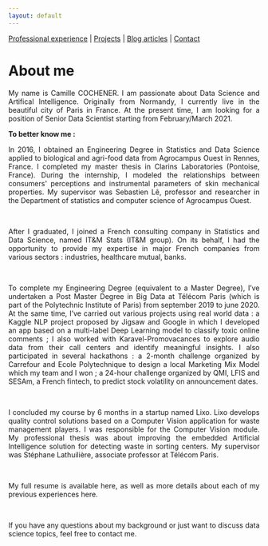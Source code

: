 ```yaml
---
layout: default
---
```


[Professional experience](./another-page.html) | [Projects](./another-page.html) | [Blog articles](./another-page.html) | [Contact](./another-page.html)

# About me

<div style="text-align: justify">

My name is Camille COCHENER. I am passionate about Data Science and Artifical Intelligence. Originally from Normandy, I currently live in the beautiful city of Paris in France. At the present time, I am looking for a position of Senior Data Scientist starting from February/March 2021.

**To better know me :**

In 2016, I obtained an Engineering Degree in Statistics and Data Science applied to biological and agri-food data from Agrocampus Ouest in Rennes, France. I completed my master thesis in Clarins Laboratories (Pontoise, France). During the internship, I modeled the relationships between consumers' perceptions and instrumental parameters of skin mechanical properties. My supervisor was Sebastien Lê, professor and researcher in the Department of statistics and computer science of Agrocampus Ouest.

<br>

After I graduated, I joined a French consulting company in Statistics and Data Science, named IT&M Stats (IT&M group). On its behalf, I had the opportunity to provide my expertise in major French companies from various sectors : industries, healthcare mutual, banks. 

<br>

To complete my Engineering Degree (equivalent to a Master Degree), I’ve undertaken a Post Master Degree in Big Data at Télécom Paris (which is part of the Polytechnic Institute of Paris) from september 2019 to june 2020. At the same time, I’ve carried out various projects using real world data : a Kaggle NLP project proposed by Jigsaw and Google in which I developed an app based on a multi-label Deep Learning model to classify toxic online comments ; I also worked with Karavel-Promovacances to explore audio data from their call centers and identify meaningful insights. 
I also participated in several hackathons : a 2-month challenge organized by Carrefour and Ecole Polytechnique to design a local Marketing Mix Model which my team and I won ; a 24-hour challenge organized by QMI, LFIS and SESAm, a French fintech, to predict stock volatility on announcement dates. 

<br>

I concluded my course by 6 months in a startup named Lixo. Lixo develops quality control solutions based on a Computer Vision application for waste management players. I was responsible for the Computer Vision module. My professional thesis was about improving the embedded Artificial Intelligence solution for detecting waste in sorting centers. My supervisor was Stéphane Lathuilière, associate professor at Télécom Paris. 

<br>

My full resume is available here, as well as more details about each of my previous experiences here. 

<br>

If you have any questions about my background or just want to discuss data science topics, feel free to contact me. 

</div>
